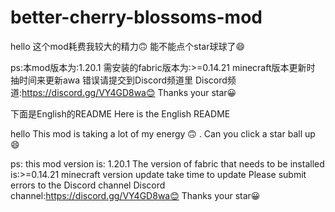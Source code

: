 # better-cherry-blossoms-mod
hello 
这个mod耗费我较大的精力🙃
能不能点个star球球了😄

ps:本mod版本为:1.20.1 
需安装的fabric版本为:>=0.14.21
minecraft版本更新时 抽时间来更新awa
错误请提交到Discord频道里
Discord频道:https://discord.gg/VY4GD8wa😊
Thanks your star😀

下面是English的README
Here is the English README

hello
This mod is taking a lot of my energy 🙃 .
Can you click a star ball up 😄

ps: this mod version is: 1.20.1
The version of fabric that needs to be installed is:>=0.14.21
minecraft version update take time to update
Please submit errors to the Discord channel
Discord channel:https://discord.gg/VY4GD8wa😊
Thanks your star😀
